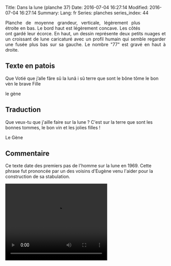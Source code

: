 Title: Dans la lune (planche 37)
Date: 2016-07-04 16:27:14
Modified: 2016-07-04 16:27:14
Summary: 
Lang: fr
Series: planches
series_index: 44


<figure class="image-block" style="float: right;">
  <img alt="" src="{static}/images/planche_37.png">
  <figcaption style="max-width: 230px"></figcaption>
</figure>
<p style="text-align:justify;">Planche de moyenne grandeur, verticale, légèrement plus étroite en bas. Le bord haut est légèrement concave. Les côtés ont gardé leur écorce. En haut, un dessin représente deux petits nuages et un croissant de lune caricaturé avec un profil humain qui semble regarder une fusée plus bas sur sa gauche. Le nombre "77" est gravé en haut à droite.</p>

## Texte en patois
Que Votié que j’alle fâre sû la lunâ i sû terre que sont le bône tôme le bon vèn le brave Fille

le gène

## Traduction
Que veux-tu que j'aille faire sur la lune ? C'est sur la terre que sont les bonnes tommes, le bon vin et les jolies filles !

Le Gène

## Commentaire
Ce texte date des premiers pas de l'homme sur la lune en 1969. Cette phrase fut prononcée par un des voisins d'Eugène venu l'aider pour la construction de sa stabulation.


<video width="320" height="240" controls>
  <source src="https://d1njpgd0ygatdn.cloudfront.net/video_37.mp4" type="video/mp4">
</video>
